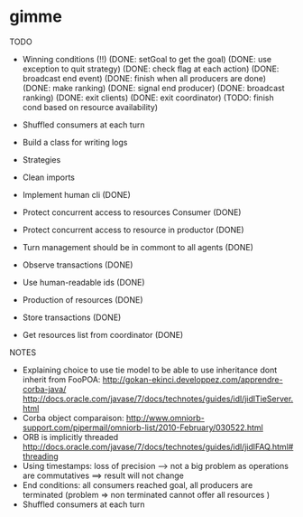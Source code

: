 # gimme

TODO
- Winning conditions (!!) (DONE: setGoal to get the goal)
                          (DONE: use exception to quit strategy)
                          (DONE: check flag at each action)
                          (DONE: broadcast end event)
                          (DONE: finish when all producers are done)
                          (DONE: make ranking)
                          (DONE: signal end producer)
                          (DONE: broadcast ranking)
                          (DONE: exit clients)
                          (DONE: exit coordinator)
                          (TODO: finish cond based on resource availability)

- Shuffled consumers at each turn
- Build a class for writing logs 
- Strategies 
- Clean imports

- Implement human cli (DONE)
- Protect concurrent access to resources Consumer (DONE)
- Protect concurrent access to resource in productor (DONE)
- Turn management should be in commont to all agents (DONE)
- Observe transactions (DONE)
- Use human-readable ids (DONE)
- Production of resources (DONE)
- Store transactions (DONE)
- Get resources list from coordinator (DONE)

NOTES
- Explaining choice to use tie model to be able to use inheritance
  dont inherit from FooPOA:
  http://gokan-ekinci.developpez.com/apprendre-corba-java/
  http://docs.oracle.com/javase/7/docs/technotes/guides/idl/jidlTieServer.html
- Corba object comparaison: http://www.omniorb-support.com/pipermail/omniorb-list/2010-February/030522.html
- ORB is implicitly threaded http://docs.oracle.com/javase/7/docs/technotes/guides/idl/jidlFAQ.html#threading
- Using timestamps: loss of precision --> not a big problem as operations are commutatives
                    ==> result will not change
- End conditions: all consumers reached goal, all producers are terminated (problem => non terminated
                  cannot offer all resources )
- Shuffled consumers at each turn
